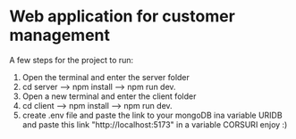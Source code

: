 # Web application for customer management
A few steps for the project to run:
1. Open the terminal and enter the server folder 
2. cd server --> npm install --> npm run dev.
3. Open a new terminal and enter the client folder
4. cd client --> npm install --> npm run dev.
5. create .env file and paste the link to your mongoDB ina variable URIDB and paste this link "http://localhost:5173" in a variable CORSURI
enjoy :)
